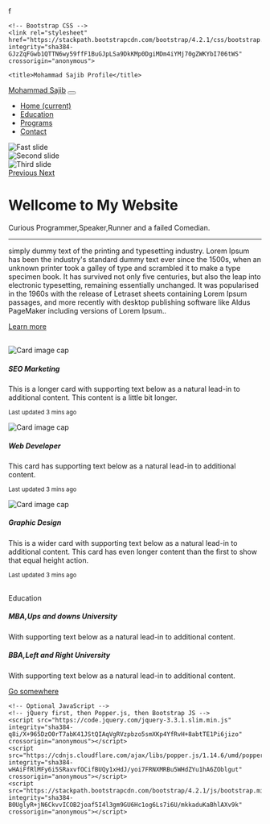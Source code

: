 <!doctype html>
<html lang="en">
  <head>
    f<!-- Required meta tags -->
    <meta charset="utf-8">
    <meta name="viewport" content="width=device-width, initial-scale=1, shrink-to-fit=no">

    <!-- Bootstrap CSS -->
    <link rel="stylesheet" href="https://stackpath.bootstrapcdn.com/bootstrap/4.2.1/css/bootstrap.min.css" integrity="sha384-GJzZqFGwb1QTTN6wy59ffF1BuGJpLSa9DkKMp0DgiMDm4iYMj70gZWKYbI706tWS" crossorigin="anonymous">

    <title>Mohammad Sajib Profile</title>
  </head>
  <body>
<style>
.Container{
  margin-top:30px;
}
</style>
<nav class="navbar navbar-expand-lg navbar-dark bg-dark sticky-top">
  <a class="navbar-brand" href="#">Mohammad Sajib</a>
  <button class="navbar-toggler" type="button" data-toggle="collapse" data-target="#navbarNav" aria-controls="navbarNav" aria-expanded="false" aria-label="Toggle navigation">
    <span class="navbar-toggler-icon"></span>
  </button>
  <div class="collapse navbar-collapse" id="navbarNav">
    <ul class="navbar-nav">
      <li class="nav-item active">
        <a class="nav-link" href="#">Home <span class="sr-only">(current)</span></a>
      </li>
      <li class="nav-item">
        <a class="nav-link" href="#education">Education</a>
      </li>
      <li class="nav-item">
        <a class="nav-link" href="#programs">Programs</a>
      </li>
      <li class="nav-item">
        <a class="nav-link disabled" href="#" tabindex="-1" aria-disabled="true">Contact</a>
      </li>
    </ul>
  </div>
</nav>
<div id="carouselExampleControls" class="carousel slide" data-ride="carousel">
  <ol class="caroudel-indicators">
   
  </ol>
  <div class="carousel-inner">
    <div class="carousel-item active">
      <img class="d-block w-100" src="cover1.jpg" alt="Fast slide">
    </div>
    <div class="carousel-item">
      <img class="d-block w-100" src="cover2.jpg" alt="Second slide">
    </div>
    <div class="carousel-item">
     <img class="d-block w-100" src="cover3.jpg" alt="Third slide">
    </div>
  </div>
  <a class="carousel-control-prev" href="#carouselExampleControls" role="button" data-slide="prev">
    <span class="carousel-control-prev-icon" aria-hidden="true"></span>
    <span class="sr-only">Previous</span>
  </a>
  <a class="carousel-control-next" href="#carouselExampleControls" role="button" data-slide="next">
    <span class="carousel-control-next-icon" aria-hidden="true"></span>
    <span class="sr-only">Next</span>
  </a>
</div>
<div class="container">
  <div class="jumbotron">
  <h1 class="display-4">Wellcome to My Website</h1>
  <p class="lead">Curious Programmer,Speaker,Runner and a failed Comedian.</p>
  <hr class="my-4">
  <p> simply dummy text of the printing and typesetting industry. Lorem Ipsum has been the industry's standard dummy text ever since the 1500s, when an unknown printer took a galley of type and scrambled it to make a type specimen book. It has survived not only five centuries, but also the leap into electronic typesetting, remaining essentially unchanged. It was popularised in the 1960s with the release of Letraset sheets containing Lorem Ipsum passages, and more recently with desktop publishing software like Aldus PageMaker including versions of Lorem Ipsum..</p>
  <a class="btn btn-primary btn-lg" href="https://www.didersozib.com/" role="button">Learn more</a>
 <div id ="programs"class="container">
  <div class="card-deck">
  <div class="card">
    <img class="card-img-top" src="seo.jpg" alt="Card image cap">
    <div class="card-body">
      <h5 class="card-title">SEO Marketing</h5>
      <p class="card-text">This is a longer card with supporting text below as a natural lead-in to additional content. This content is a little bit longer.</p>
      <p class="card-text"><small class="text-muted">Last updated 3 mins ago</small></p>
    </div>
  </div>
  <div class="card">
    <img class="card-img-top" src="wp.jpg" alt="Card image cap">
    <div class="card-body">
      <h5 class="card-title">Web Developer</h5>
      <p class="card-text">This card has supporting text below as a natural lead-in to additional content.</p>
      <p class="card-text"><small class="text-muted">Last updated 3 mins ago</small></p>
    </div>
  </div>
  <div class="card">
    <img class="card-img-top" src="ps.jpg" alt="Card image cap">
    <div class="card-body">
      <h5 class="card-title">Graphic Design</h5>
      <p class="card-text">This is a wider card with supporting text below as a natural lead-in to additional content. This card has even longer content than the first to show that equal height action.</p>
      <p class="card-text"><small class="text-muted">Last updated 3 mins ago</small></p>
    </div>
  </div>
</div>
</div>
<div id="education" class="container">
<div class="card">
  <div class="card-header">
    Education
  </div>
  <div class="card-body">
    <h5 class="card-title">MBA,Ups and downs University</h5>
    <p class="card-text">With supporting text below as a natural lead-in to additional content.</p>
    <h5 class="card-title">BBA,Left and Right University</h5>
    <p class="card-text">With supporting text below as a natural lead-in to additional content.</p>
    <a href="#" class="btn btn-primary">Go somewhere</a>
  </div>
</div>
</div>
    

    <!-- Optional JavaScript -->
    <!-- jQuery first, then Popper.js, then Bootstrap JS -->
    <script src="https://code.jquery.com/jquery-3.3.1.slim.min.js" integrity="sha384-q8i/X+965DzO0rT7abK41JStQIAqVgRVzpbzo5smXKp4YfRvH+8abtTE1Pi6jizo" crossorigin="anonymous"></script>
    <script src="https://cdnjs.cloudflare.com/ajax/libs/popper.js/1.14.6/umd/popper.min.js" integrity="sha384-wHAiFfRlMFy6i5SRaxvfOCifBUQy1xHdJ/yoi7FRNXMRBu5WHdZYu1hA6ZOblgut" crossorigin="anonymous"></script>
    <script src="https://stackpath.bootstrapcdn.com/bootstrap/4.2.1/js/bootstrap.min.js" integrity="sha384-B0UglyR+jN6CkvvICOB2joaf5I4l3gm9GU6Hc1og6Ls7i6U/mkkaduKaBhlAXv9k" crossorigin="anonymous"></script>
  </body>
</html>
